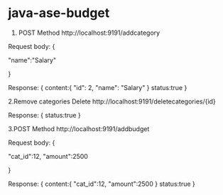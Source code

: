 # java-ase-budget

1. POST Method    http://localhost:9191/addcategory

Request body:
{

"name":"Salary"

}

Response:
{
content:{
    "id": 2,
    "name": "Salary"
}
status:true
}




2.Remove categories  Delete  http://localhost:9191/deletecategories/{id}

Response:
{
   status:true
}



3.POST Method    http://localhost:9191/addbudget

Request body:
{

"cat_id":12,
"amount":2500

}

Response:
{
content:{
   "cat_id":12,
  "amount":2500
}
status:true
}
